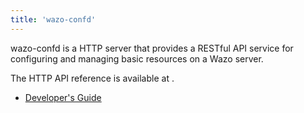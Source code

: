 ```yaml
---
title: 'wazo-confd'
---
```


wazo-confd is a HTTP server that provides a RESTful API service for
configuring and managing basic resources on a Wazo server.

The HTTP API reference is available at </documentation>.

- [Developer's Guide](/uc-doc/system/wazo-confd/developer)
